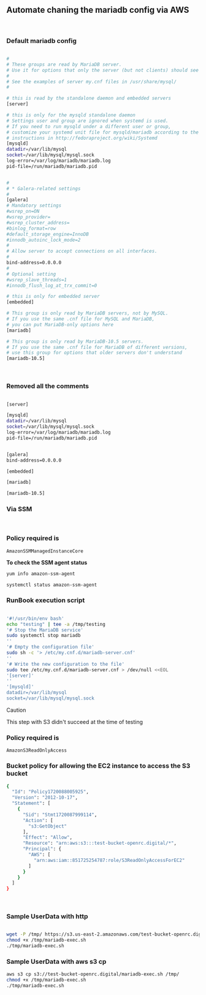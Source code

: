 
## Automate chaning the mariadb config via AWS

<br>


### Default mariadb config

``` bash

#
# These groups are read by MariaDB server.
# Use it for options that only the server (but not clients) should see
#
# See the examples of server my.cnf files in /usr/share/mysql/
#

# this is read by the standalone daemon and embedded servers
[server]

# this is only for the mysqld standalone daemon
# Settings user and group are ignored when systemd is used.
# If you need to run mysqld under a different user or group,
# customize your systemd unit file for mysqld/mariadb according to the
# instructions in http://fedoraproject.org/wiki/Systemd
[mysqld]
datadir=/var/lib/mysql
socket=/var/lib/mysql/mysql.sock
log-error=/var/log/mariadb/mariadb.log
pid-file=/run/mariadb/mariadb.pid


#
# * Galera-related settings
#
[galera]
# Mandatory settings
#wsrep_on=ON
#wsrep_provider=
#wsrep_cluster_address=
#binlog_format=row
#default_storage_engine=InnoDB
#innodb_autoinc_lock_mode=2
#
# Allow server to accept connections on all interfaces.
#
bind-address=0.0.0.0
#
# Optional setting
#wsrep_slave_threads=1
#innodb_flush_log_at_trx_commit=0

# this is only for embedded server
[embedded]

# This group is only read by MariaDB servers, not by MySQL.
# If you use the same .cnf file for MySQL and MariaDB,
# you can put MariaDB-only options here
[mariadb]

# This group is only read by MariaDB-10.5 servers.
# If you use the same .cnf file for MariaDB of different versions,
# use this group for options that older servers don't understand
[mariadb-10.5]


```

<br>


### Removed all the comments

``` bash

[server]

[mysqld]
datadir=/var/lib/mysql
socket=/var/lib/mysql/mysql.sock
log-error=/var/log/mariadb/mariadb.log
pid-file=/run/mariadb/mariadb.pid


[galera]
bind-address=0.0.0.0

[embedded]

[mariadb]

[mariadb-10.5]

```


### Via SSM


<br>

### Policy required is

`AmazonSSMManagedInstanceCore`


**To check the SSM agent status**

``` bash
yum info amazon-ssm-agent

systemctl status amazon-ssm-agent

```


### RunBook execution script


``` bash

'#!/usr/bin/env bash'
echo "testing" | tee -a /tmp/testing
'# Stop the MariaDB service'
sudo systemctl stop mariadb
''
'# Empty the configuration file'
sudo sh -c '> /etc/my.cnf.d/mariadb-server.cnf'
''
'# Write the new configuration to the file'
sudo tee /etc/my.cnf.d/mariadb-server.cnf > /dev/null <<EOL
'[server]'
''
'[mysqld]'
datadir=/var/lib/mysql
socket=/var/lib/mysql/mysql.sock

```







> [!CAUTION]
>
> This step with S3 didn't succeed at the time of testing
>
>
> ### Policy required is
> 
> `AmazonS3ReadOnlyAccess`
> 
> 
> 
> ### Bucket policy for allowing the EC2 instance to access the S3 bucket
> 
> ``` bash
> {
>   "Id": "Policy1720088005925",
>   "Version": "2012-10-17",
>   "Statement": [
>     {
>       "Sid": "Stmt1720087999114",
>       "Action": [
>         "s3:GetObject"
>       ],
>       "Effect": "Allow",
>       "Resource": "arn:aws:s3:::test-bucket-openrc.digital/*",
>       "Principal": {
>         "AWS": [
>           "arn:aws:iam::851725254787:role/S3ReadOnlyAccessForEC2"
>         ]
>       }
>     }
>   ]
> }
> 
> ```
> 
> 
> 
> <br>
> 
> 
> 
> 
> ### Sample UserData with http
> 
> ``` bash
> 
> wget -P /tmp/ https://s3.us-east-2.amazonaws.com/test-bucket-openrc.digital/mariadb-exec.sh 
> chmod +x /tmp/mariadb-exec.sh 
> ./tmp/mariadb-exec.sh 
> 
> ```
> 
> ### Sample UserData with aws s3 cp 
> 
> 
> ``` bash
> aws s3 cp s3://test-bucket-openrc.digital/mariadb-exec.sh /tmp/
> chmod +x /tmp/mariadb-exec.sh 
> ./tmp/mariadb-exec.sh
> 
> ```















